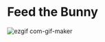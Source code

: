 # Feed the Bunny

![ezgif com-gif-maker](https://user-images.githubusercontent.com/17800800/205437134-311b168f-210f-46c9-a276-a30205c6f576.gif)

